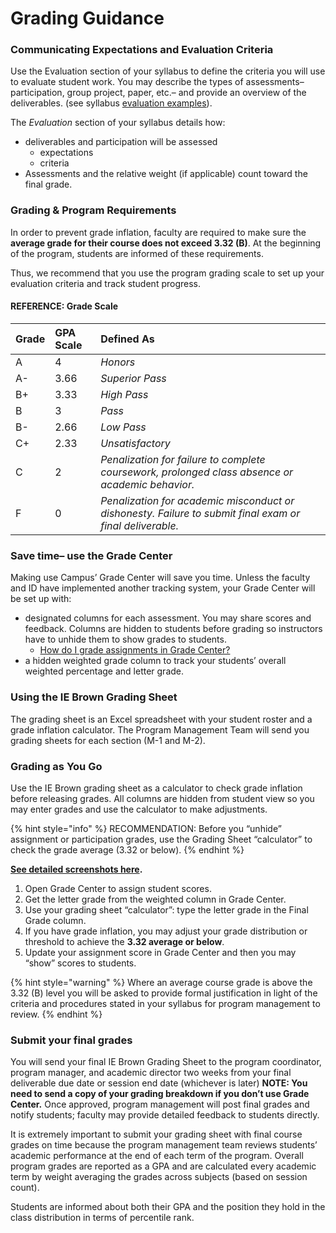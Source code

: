 # Grading Guidance

### **Communicating Expectations and Evaluation Criteria**

Use the Evaluation section of your syllabus to define the criteria you will use to evaluate student work. You may describe the types of assessments– participation, group project, paper, etc.– and provide an overview of the deliverables. \(see syllabus [evaluation examples](https://sites.google.com/a/brown.edu/emba-syllabus-style-guide/home/evaluation-criteria/evaluation-criteria-samples)\).

The _Evaluation_ section of your syllabus details how:

* deliverables and participation will be assessed
  * expectations
  * criteria
* Assessments and the relative weight \(if applicable\) count toward the final grade.

### **Grading & Program Requirements**

In order to prevent grade inflation, faculty are required to make sure the **average grade for their course does not exceed 3.32 \(B\)**.  At the beginning of the program, students are informed of these requirements.

Thus, we recommend that you use the program grading scale to set up your evaluation criteria and track student progress.

#### **REFERENCE: Grade Scale**

| Grade | GPA Scale | Defined As |
| :--- | :--- | :--- |
| A | 4 | _Honors_ |
| A- | 3.66 | _Superior Pass_ |
| B+ | 3.33 | _High Pass_ |
| B | 3 | _Pass_ |
| B- | 2.66 | _Low Pass_ |
| C+ | 2.33 | _Unsatisfactory_ |
| C | 2 | _Penalization for failure to complete coursework, prolonged class absence or academic behavior._ |
| F | 0 | _Penalization for academic misconduct or dishonesty. Failure to submit final exam or final deliverable._ |

### **Save time– use the Grade Center**

Making use Campus’ Grade Center will save you time. Unless the faculty and ID have implemented another tracking system, your Grade Center will be set up with:

* designated columns for each assessment. You may share scores and feedback. Columns are hidden to students before grading so instructors have to unhide them to show grades to students.
  * [How do I grade assignments in Grade Center?](http://www.screencast.com/t/sUfrlnG9qrM4)
* a hidden weighted grade column to track your students’ overall weighted percentage and letter grade.

### **Using the IE Brown Grading Sheet**

The grading sheet is an Excel spreadsheet with your student roster and a grade inflation calculator. The Program Management Team will send you grading sheets for each section \(M-1 and M-2\).

### **Grading as You Go**

Use the IE Brown grading sheet as a calculator to check grade inflation before releasing grades. All columns are hidden from student view so you may enter grades and use the calculator to make adjustments.

{% hint style="info" %}
RECOMMENDATION: Before you “unhide” assignment or participation grades, use the Grading Sheet “calculator” to check the grade average \(3.32 or below\).
{% endhint %}

[**See detailed screenshots here**](https://brown-sps-online.gitbook.io/facultyguide/~/edit/drafts/-LSQMMkoS6xwI5d_10uI/ie-brown-emba-faculty/assessment-and-evaluation/sample-screenshots)**.**

1. Open Grade Center to assign student scores.
2. Get the letter grade from the weighted column in Grade Center.
3. Use your grading sheet “calculator”: type the letter grade in the Final Grade column.
4. If you have grade inflation, you may adjust your grade distribution or threshold to achieve the **3.32 average or below**.
5. Update your assignment score in Grade Center and then you may “show” scores to students.  

{% hint style="warning" %}
Where an average course grade is above the 3.32 \(B\) level you will be asked to provide formal justification in light of the criteria and procedures stated in your syllabus for program management to review.
{% endhint %}

### **Submit your final grades**

You will send your final IE Brown Grading Sheet to the program coordinator, program manager, and academic director two weeks from your final deliverable due date or session end date \(whichever is later\) **NOTE: You need to send a copy of your grading breakdown if you don’t use Grade Center.**  Once approved, program management will post final grades and notify students; faculty may provide detailed feedback to students directly. 

It is extremely important to submit your grading sheet with final course grades on time because the program management team reviews students’ academic performance at the end of each term of the program. Overall program grades are reported as a GPA and are calculated every academic term by weight averaging the grades across subjects \(based on session count\).

Students are informed about both their GPA and the position they hold in the class distribution in terms of percentile rank.

